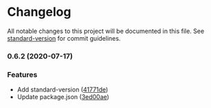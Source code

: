 # Changelog

All notable changes to this project will be documented in this file. See [standard-version](https://github.com/conventional-changelog/standard-version) for commit guidelines.

### 0.6.2 (2020-07-17)


### Features

* Add standard-version ([41771de](https://github.com/TylerAHolden/changelog-to-react-component/commit/41771de37a2935c32be919dea80fff51cc4debd6))
* Update package.json ([3ed00ae](https://github.com/TylerAHolden/changelog-to-react-component/commit/3ed00ae801f1a550abcff786508f69962b40bc22))
